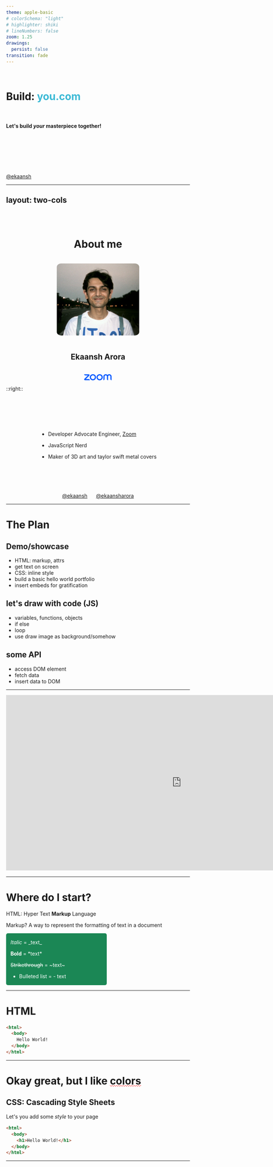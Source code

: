 ```yaml
---
theme: apple-basic
# colorSchema: "light"
# highlighter: shiki
# lineNumbers: false
zoom: 1.25
drawings:
  persist: false
transition: fade
---
```


<br>

# Build: <span style="color:#3ab9d5">you.com</span>

<br>

#### Let's build _your_ masterpiece together!

<br><br><br><br><br><br>
<a href="https://twitter.com/ekaansh" target=_blank>@ekaansh</a>

---
layout: two-cols
---

<div style="display: flex; place-items: center;flex-direction: column;">
<br><br>

# About me

<br>
<img src="/images/me.jpg" style="width: 45%;border-radius: 5%;"/>
<br>

## Ekaansh Arora

<br>
<img src="/images/zoom-logo.svg" style="width: 15%;"/>
</div>

::right::

<br> <br> <br>

<div style="display: flex; place-items: center; flex-direction:column;">

- Developer Advocate Engineer, <a href="https://zoom.us" target=_blank>Zoom</a>

- JavaScript Nerd​

- Maker of 3D art and taylor swift metal covers

<br> <br>

<div>
<Fa6BrandsXTwitter /> <a href="https://twitter.com/ekaansh" target=_blank>@ekaansh</a>
<span style="margin:10px"></span>
<fa-github /> <a href="https://github.com/ekaansharora" target=_blank>@ekaansharora</a>
</div>
</div>

---

# The Plan

## Demo/showcase

- HTML: markup, attrs
- get text on screen
- CSS: inline style
- build a basic hello world portfolio
- insert embeds for gratification

## let's draw with code (JS)

- variables, functions, objects
- if else
- loop
- use draw image as background/somehow

## some API

- access DOM element
- fetch data
- insert data to DOM

---

<iframe src="https://ekaansharora.com" frameborder="0" width="1600" height="800" style="zoom:0.6"></iframe>

---

# Where do I start?

<v-clicks>

<div>

HTML: Hyper Text **Markup** Language

</div>

<div>

Markup? A way to represent the formatting of text in a document

</div>

<div style="background-color:#1B8755;color:white;padding:2px 12px;border-radius:5px;width:50%;">

_Italic_ = \_text\_

**Bold** = \*text\*

~~Strikethrough~~ = \~text\~

- Bulleted list = \- text

</div>

</v-clicks>

---

# HTML

```html {monaco-run}
<html>
  <body>
    Hello World!
  </body>
</html>
```

<!--
show bold, h1, etc
-->

---

# Okay great, but I like <span style="text-decoration-line: spelling-error;">colors</span>

<v-clicks>

<div>

## CSS: Cascading Style Sheets

</div>

Let's you add some _style_ to your page

```html {monaco-run}
<html>
  <body>
    <h1>Hello World!</h1>
  </body>
</html>
```

</v-clicks>

<!--
show colors
-->

---

